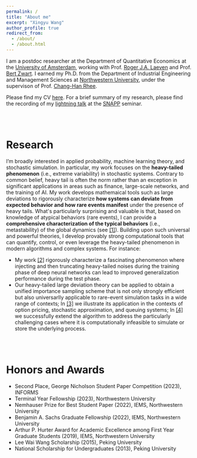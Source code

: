 ```yaml
---
permalink: /
title: "About me"
excerpt: "Xingyu Wang"
author_profile: true
redirect_from: 
  - /about/
  - /about.html
---
```


I am a postdoc researcher at the Department of Quantitative Economics at the [University of Amsterdam](https://www.uva.nl/en), working with Prof. [Roger J.A. Laeven](https://www.rogerlaeven.nl) and Prof. [Bert Zwart](https://www.tue.nl/en/research/researchers/bert-zwart). I earned my Ph.D. from the Department of Industrial Engineering and Management Sciences at [Northwestern
University](https://www.northwestern.edu/), under the supervison of Prof. [Chang-Han Rhee](https://chrhee.github.io/). 

Please find my CV [here](https://joshwang0322.github.io/files/XingyuWangCV2023.pdf). For a brief summary of my research, please find the recording of my [lightning talk](https://youtu.be/iXtA03euFQY?si=hadEnBdoLAH_ojpx&t=2831) at the [SNAPP](https://sites.google.com/view/snappseminar/home?authuser=0) seminar. 

<br/><br/>

<!-- Upcoming Presentations
======

I will give a talk about "**How to Characterize Global Dynamics with Rare-Event Analysis: A Heavy-Tail Framework in Deep Learning**" over Zoom at the Lightning Talk Session at SNAPP Seminar:
- December 11 (Mon), 11:30 AM - 12:30 PM (Eastern Time), [Zoom Link](https://urldefense.com/v3/__https://northwestern.zoom.us/j/96923229476?pwd=c0h2My9OdENrUEhyZjA3Tmx6cHZUdz09__;!!Dq0X2DkFhyF93HkjWTBQKhk!WoCQ0eQxzbJWZk008iGgd5krzxEktfcc6Lmplz1RGmNhheSUYjO7akx1tMEyne04eHeJhG3qZHpTW34Ii1G_KDWGPQtj9SijS05-4EuzV__L4XTgIQ$), [SNAPP Seminar Website](https://sites.google.com/view/snappseminar/home?authuser=0)

I will give an advanced tutorial about "**Importance Sampling Strategy for Heavy-Tailed Systems with Catastrophe Principle**" at the 2023 Winter Simulation Conference:
- December 12 (Tue), 1:30 PM - 3:00 PM, Conference Room 8

I will present my poster "**Large Deviations and Metastability Analysis for Heavy-Tailed Dynamical Systems**" at the Heavy Tails in ML workshop in NeurIPS 2023:
- December 15 (Fri), 16:10 PM - 17:30 PM, Rooms R02-R05

<br/><br/> -->

Research
======

I’m broadly interested in applied probability, machine learning theory, and stochastic simulation. In particular, my work focuses on the **heavy-tailed phenomenon** (i.e., extreme variability) in stochastic systems. Contrary to common belief, heavy tail is often the norm rather than an exception in significant applications in areas such as finance, large-scale networks, and the training of AI. My work develops mathemaical tools such as large deviations to rigorously characterize **how systems can deviate from expected behavior and how rare events manifest** under the presence of heavy tails. What's particularly surprising and valuable is that, based on knowledge of atypical behaviors (rare events), I can provide a **comprehensive characterization of the typical behaviors** (i.e., metastability) of the global dynamics (see [[1]](https://arxiv.org/pdf/2307.03479.pdf)). Building upon such universal and powerful theories, I develop provably strong computational tools that can quantify, control, or even leverage the heavy-tailed phenomenon in modern algorithms and complex systems. For instance:
- My work [[2]](https://openreview.net/pdf?id=B3Nde6lvab) rigorously characterize a fascinating phenomenon where injecting and then truncating heavy-tailed noises during the training phase of deep neural networks can lead to improved generalization performance during the test phase.
- Our heavy-tailed large deviation theory can be applied to obtain a unified importance sampling scheme that is not only strongly efficient but also universarlly applicable to rare-event simulation tasks in a wide range of contexts; In [[3]](https://joshwang0322.github.io/files/WangRhee23b.pdf) we illustrate its application in the contexts of option pricing, stochastic approximation, and queuing systems; In [[4]](https://joshwang0322.github.io/files/WangRhee23a.pdf) we successfully extend the algorithm to address the particularly challenging cases where it is computationally infeasible to simulate or store the underlying process. 

<br/><br/>


Honors and Awards
======

- Second Place, George Nicholson Student Paper Competition (2023), INFORMS
- Terminal Year Fellowship (2023), Northwestern University
- Nemhauser Prize for Best Student Paper (2022), IEMS, Northwestern University
- Benjamin A. Sachs Graduate Fellowship (2022), IEMS, Northwestern University
- Arthur P. Hurter Award for Academic Excellence among First Year Graduate Students (2019), IEMS, Northwestern University
- Lee Wai Wang Scholarship (2015), Peking University
- National Scholarship for Undergraduates (2013), Peking University
